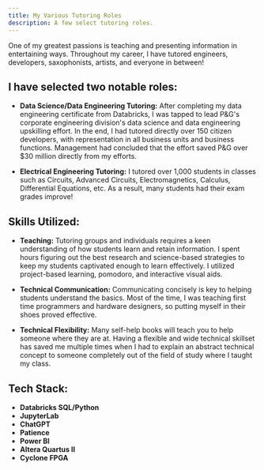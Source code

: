 ```yaml
---
title: My Various Tutoring Roles
description: A few select tutoring roles.
---
```


One of my greatest passions is teaching and presenting information in entertaining ways. Throughout my career, I have tutored engineers, developers, saxophonists, artists, and everyone in between!

## I have selected two notable roles:

- **Data Science/Data Engineering Tutoring:** After completing my data engineering certificate from Databricks, I was tapped to lead P&G's corporate engineering division's data science and data engineering upskilling effort. In the end, I had tutored directly over 150 citizen developers, with representation in all business units and business functions. Management had concluded that the effort saved P&G over $30 million directly from my efforts.

- **Electrical Engineering Tutoring:** I tutored over 1,000 students in classes such as Circuits, Advanced Circuits, Electromagnetics, Calculus, Differential Equations, etc. As a result, many students had their exam grades improve!

## Skills Utilized:

- **Teaching:** Tutoring groups and individuals requires a keen understanding of how students learn and retain information. I spent hours figuring out the best research and science-based strategies to keep my students captivated enough to learn effectively. I utilized project-based learning, pomodoro, and interactive visual aids.

- **Technical Communication:** Communicating concisely is key to helping students understand the basics. Most of the time, I was teaching first time programmers and hardware designers, so putting myself in their shoes proved effective.

- **Technical Flexibility:** Many self-help books will teach you to help someone where they are at. Having a flexible and wide technical skillset has saved me multiple times when I had to explain an abstract technical concept to someone completely out of the field of study where I taught my class.

## Tech Stack:
- **Databricks SQL/Python**
- **JupyterLab**
- **ChatGPT**
- **Patience**
- **Power BI**
- **Altera Quartus II**
- **Cyclone FPGA**